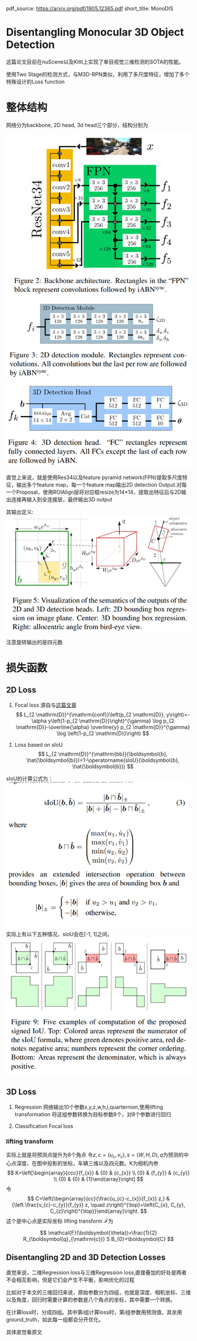 pdf_source: https://arxiv.org/pdf/1905.12365.pdf
short_title: MonoDIS
# Disentangling Monocular 3D Object Detection

这篇论文目前在nuScene以及Kitti上实现了单目视觉三维检测的SOTA的性能。

使用Two Stage的检测方式，与M3D-RPN类似，利用了多尺度特征，增加了多个特殊设计的Loss function

# 整体结构

网络分为backbone, 2D head, 3d head三个部分，结构分别为

![image](res/MonoDIS_backbone.png)
![image](res/MonoDIS_2d_head.png)
![image](res/MonoDIS_3d_head.png)

直觉上来说，就是使用Res34以及feature pyramid network(FPN)提取多尺度特征，输出多个feature map，每一个feature map输出2D detection Output.对每一个Proposal，使用ROIAlign层将对应框resize为14*14，提取出特征后与2D输出连接再输入到全连接层，最终输出3D output

其输出定义:
![image](res/MonoDIS_semantic_head.png)

注意旋转输出的是四元数

# 损失函数

## 2D Loss

1. Focal loss
源自与[这篇文章](https://arxiv.org/pdf/1708.02002.pdf)
$$
L_{2 \mathrm{D}}^{\mathrm{conf}}\left(p_{2 \mathrm{D}}, y\right)=-\alpha y\left(1-p_{2 \mathrm{D}}\right)^{\gamma} \log p_{2 \mathrm{D}}-\overline{\alpha} \overline{y} p_{2 \mathrm{D}}^{\gamma} \log \left(1-p_{2 \mathrm{D}}\right)
$$

<div id="focalLoss" ></div>

<script>

function focal_loss_y(x, gamma){
    return - Math.pow(1-x, gamma) * Math.log(x)
}

function get_focal_loss_list(p, gamma){
    focal = []
    for (j = 0; j < 100;j++){
        focal.push(focal_loss_y(p[j], gamma))
    }
    return focal
}
focalLoss = document.getElementById('focalLoss');
var p = [];
for (i = 0; i < 100;i++){
    p.push(i * 0.01);
}
var focal = get_focal_loss_list(p, 0.2)
slider_steps = []
for (i = 0.2; i < 4; i += 0.2){
    slider_steps.push(
        {
            method: 'animate',
            label: Math.floor(i * 100) /100,
            args: [
                {
                    data: [{ x:p, y: get_focal_loss_list(p, i)}],
                },
                {
                transition: {duration: 20},
                frame: {duration: 20, redraw: false},
                }
            ]
        }
    )
}

Plotly.plot(focalLoss, [{
    x: p,
    y: focal,
}], {
    title: 'Focal Loss for positive samples',
    xaxis: {
        title: 'p'
    },
    yaxis: {
        title: 'loss'
    },
    sliders: [{
    pad: {t: 30},
    currentvalue: {
      xanchor: 'right',
      prefix: 'gamma: ',
      font: {
        color: '#888',
        size: 20
      }
    },
    steps: slider_steps
  }]
});

</script>
1. Loss based on sIoU
$$
L_{2 \mathrm{D}}^{\mathrm{bb}}(\boldsymbol{b}, \hat{\boldsymbol{b}})=1-\operatorname{sIoU}(\boldsymbol{b}, \hat{\boldsymbol{b}})
$$

sIoU的计算公式为：
![image](res/MonoDIS_SIOU_formular.png)
实际上有以下五种情况，sIoU会在[-1, 1]之间， 
![image](res/MonoDIS_sIoU.png)

## 3D Loss

1. Regression
网络输出10个参数x,y,z,w,h,l,quarternion,使用lifting transformation 将这组参数转换为目标参数8个，对8个参数进行回归

2. Classification
Focal loss

### lifting transform
实际上就是将预测点提升为8个角点
令$z, c = (u_c, v_c), s = (W,H,D), q$为预测的中心点深度、在图中投影的坐标，车辆三维以及四元数。K为相机内参
$$
K=\left[\begin{array}{ccc}{f_{x}} & {0} & {c_{x}} \\ {0} & {f_{y}} & {c_{y}} \\ {0} & {0} & {1}\end{array}\right]
$$
令
$$
C=\left(\begin{array}{cc}{\frac{u_{c}-c_{x}}{f_{x}} z,} & {\left.\frac{v_{c}-c_{y}}{f_{y}} z, \quad z\right)^{\top}=\left(C_{x}, C_{y}, C_{z}\right)^{\top}}\end{array}\right.
$$
这个是中心点是实际坐标
lifting transform $\mathcal{F}$为

$$
\mathcal{F}(\boldsymbol{\theta})=\frac{1}{2} R_{\boldsymbol{q}_{\mathrm{c}}} S B_{0}+\boldsymbol{C}
$$

## Disentangling 2D and 3D Detection Losses

直觉来说，二维Regression loss与三维Regression loss,直接叠加的好处是两者不会相互影响，但是它们会产生不平衡，影响优化的过程

比如对于本文的三维回归来说，原始参数分为四组，也就是深度、相机坐标、三维以及角度，回归时需要计算的参数是八个角点的坐标，其中需要一个转换。

在计算loss时，分成四组。其中第$i$组计算loss时，第$i$组参数用预测值，其余用ground_truth，如此每一组都会分开优化。

具体直觉看原文
